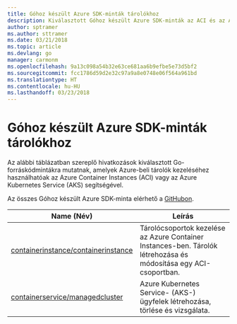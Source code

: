 ```yaml
---
title: Góhoz készült Azure SDK-minták tárolókhoz
description: Kiválasztott Góhoz készült Azure SDK-minták az ACI és az AKS kezeléséhez.
author: sptramer
ms.author: sttramer
ms.date: 03/21/2018
ms.topic: article
ms.devlang: go
manager: carmonm
ms.openlocfilehash: 9a13c098a54b32e63ce681aa6b9efbe5e73d5bf2
ms.sourcegitcommit: fcc1786d59d2e32c97a9a8e0748e06f564a961bd
ms.translationtype: HT
ms.contentlocale: hu-HU
ms.lasthandoff: 03/23/2018
---
```

# <a name="azure-sdk-for-go-samples-for-containers"></a>Góhoz készült Azure SDK-minták tárolókhoz

Az alábbi táblázatban szereplő hivatkozások kiválasztott Go-forráskódmintákra mutatnak, amelyek Azure-beli tárolók kezeléséhez használhatóak az Azure Container Instances (ACI) vagy az Azure Kubernetes Service (AKS) segítségével. 

Az összes Góhoz készült Azure SDK-minta elérhető a [GitHubon](https://github.com/Azure-Samples/azure-sdk-for-go-samples).

| Name (Név) | Leírás |
|------|-------------|
| [containerinstance/containerinstance](https://github.com/Azure-Samples/azure-sdk-for-go-samples/blob/master/containerinstance/containerinstance.go) | Tárolócsoportok kezelése az Azure Container Instances-ben. Tárolók létrehozása és módosítása egy ACI-csoportban. |
| [containerservice/managedcluster](https://github.com/Azure-Samples/azure-sdk-for-go-samples/blob/master/containerservice/managedcluster.go) | Azure Kubernetes Service- (AKS-) ügyfelek létrehozása, törlése és vizsgálata. |
